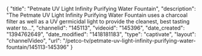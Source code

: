 {
    "title": "Petmate UV Light Infinity Purifying Water Fountain",
    "description": "The Petmate UV Light Infinity Purifying Water Fountain uses a charcoal filter as well as a UV germicidal light to provide the cleanest, best tasting water to...",
    "channelid": "145113",
    "videoid": "145396",
    "date_created": "1394762649",
    "date_modified": "1418181183",
    "type": "captivate",
    "layout": "channelVideo",
    "url": "\/petco-tv\/petmate-uv-light-infinity-purifying-water-fountain\/145113-145396"
}